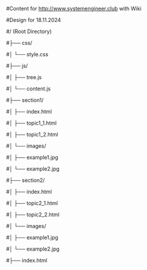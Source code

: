 #Content for  http://www.systemengineer.club with Wiki


#Design for 18.11.2024

#/ (Root Directory)

#├── css/

#│   └── style.css

#├── js/

#│   ├── tree.js

#│   └── content.js

#├── section1/

#│   ├── index.html

#│   ├── topic1_1.html

#│   ├── topic1_2.html

#│   └── images/

#│       ├── example1.jpg

#│       └── example2.jpg


#├── section2/

#│   ├── index.html

#│   ├── topic2_1.html

#│   ├── topic2_2.html

#│   └── images/

#│       ├── example1.jpg

#│       └── example2.jpg


#├── index.html
